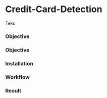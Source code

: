 # Credit-Card-Detection

Teks

### Objective



### Objective



### Installation



### Workflow



### Result